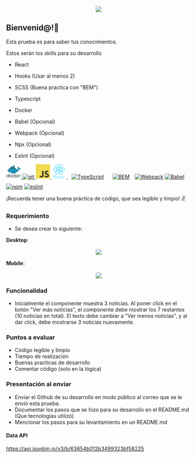 <div align="center">
<a href="https://elcomercio.pe/" target="_blank" rel="noreferrer"> 
<img src="https://i.imgur.com/6rzSKUD.png" align="center" />
</a>
</div>  

## Bienvenid@!👋

Esta prueba es para saber tus conocimientos.

Estos serán los skills para su desarrollo

- React

- Hooks (Usar al menos 2)
  
- SCSS (Buena practica con "BEM")

- Typescript

- Docker

- Babel (Opcional) 

- Webpack (Opcional) 

- Npx (Opcional) 

- Eslint (Opcional) 

<a href="https://www.docker.com/" target="_blank" rel="noreferrer"> <img src="https://raw.githubusercontent.com/devicons/devicon/master/icons/docker/docker-original-wordmark.svg" alt="docker" width="40" height="40"/> </a> <a href="https://git-scm.com/" target="_blank" rel="noreferrer"> <img src="https://www.vectorlogo.zone/logos/git-scm/git-scm-icon.svg" alt="git" width="40" height="40"/> </a> <a href="https://developer.mozilla.org/en-US/docs/Web/JavaScript" target="_blank" rel="noreferrer"> <img src="https://raw.githubusercontent.com/devicons/devicon/master/icons/javascript/javascript-original.svg" alt="javascript" width="40" height="40"/> </a> <a href="https://reactjs.org/" target="_blank" rel="noreferrer"> <img src="https://raw.githubusercontent.com/devicons/devicon/master/icons/react/react-original-wordmark.svg" alt="react" width="40" height="40"/> </a> <a href="https://www.typescriptlang.org/" target="_blank"><img style="margin: 10px" src="https://profilinator.rishav.dev/skills-assets/typescript-original.svg" alt="TypeScript" height="50"></a> <a href="http://getbem.com/" target="_blank"><img style="margin: 10px" src="https://profilinator.rishav.dev/skills-assets/bem.svg" alt="BEM" height="50"></a> <a href="https://webpack.js.org" target="_blank"><img src="https://cdn.jsdelivr.net/gh/devicons/devicon/icons/webpack/webpack-original.svg" alt="Webpack" height="50"/></a> <a href="https://babeljs.io" target="_blank"><img src="https://cdn.jsdelivr.net/gh/devicons/devicon/icons/babel/babel-original.svg" alt="Babel" height="50"/></a> <a href="https://www.npmjs.com" target="_blank"><img src="https://cdn.jsdelivr.net/gh/devicons/devicon/icons/npm/npm-original-wordmark.svg" alt="npm" height="50"/></a> <a href="https://eslint.org" target="_blank"><img src="https://cdn.jsdelivr.net/gh/devicons/devicon/icons/eslint/eslint-original.svg" alt="eslint" height="50"/></a> 

¡Recuerda tener una buena práctica de código, que sea legible y limpio! ✌️

### Requerimiento
- Se desea crear lo siguiente:

<b>Desktop</b>:<br>

<div align="center">
<img src="https://prnt.sc/TkoQNH2QMz1T" align="center" />
</div>  

<b>Mobile</b>:<br>

<div align="center">
<img src="https://prnt.sc/yVlLCnTm2D6h" align="center" />
</div>  

### Funcionalidad

- Inicialmente el componente muestra 3 noticias. Al poner click en el botón "Ver más noticias", el componente debe mostrar los 7 restantes (10 noticias en total). El texto debe cambiar a "Ver menos noticias", y al dar click, debe mostrarse 3 noticias nuevamente.

### Puntos a evaluar
- Código legible y limpio
- Tiempo de realización
- Buenas practicas de desarrollo
- Comentar código (solo en la lógica)

### Presentación al enviar
- Enviar el Github de su desarrollo en modo público al correo que se le envió esta prueba.
- Documentar los pasos que se hizo para su desarrollo en el README.md (Que tecnologias utilizó)
- Mencionar los pasos para su levantamiento en un README.md

#### Data API
https://api.jsonbin.io/v3/b/63654b012b3499323bf58225
